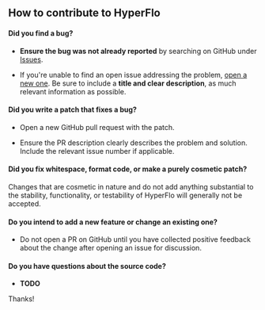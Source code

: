 ## How to contribute to HyperFlo

#### **Did you find a bug?**

* **Ensure the bug was not already reported** by searching on GitHub under [Issues](https://github.com/corysabol/HyperFlo/issues).

* If you're unable to find an open issue addressing the problem, [open a new one](https://github.com/corysabol/HyperFlo/issues/new). Be sure to include a **title and clear description**, as much relevant information as possible.

#### **Did you write a patch that fixes a bug?**

* Open a new GitHub pull request with the patch.

* Ensure the PR description clearly describes the problem and solution. Include the relevant issue number if applicable.

#### **Did you fix whitespace, format code, or make a purely cosmetic patch?**

Changes that are cosmetic in nature and do not add anything substantial to the stability, functionality, or testability of HyperFlo will generally not be accepted.

#### **Do you intend to add a new feature or change an existing one?**

* Do not open a PR on GitHub until you have collected positive feedback about the change after opening an issue for discussion.

#### **Do you have questions about the source code?**

* **TODO**

Thanks!
